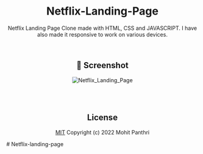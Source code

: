 <div align="center">

# Netflix-Landing-Page
Netflix Landing Page Clone made with HTML, CSS and JAVASCRIPT. I have also made it responsive to work on various devices.

<br>


## 📸 Screenshot

![Netflix_Landing_Page](https://github.com/mohitpanthri/Netflix-Landing-Page/assets/99413629/48295b32-c38a-4872-a937-e69dda7bfbab)


<br>
<br>

## License

[MIT](https://github.com/mohitpanthri/Netflix-Landing-Page/blob/main/LICENSE) Copyright (c) 2022 Mohit Panthri


</div>
#   N e t f l i x - l a n d i n g - p a g e  
 